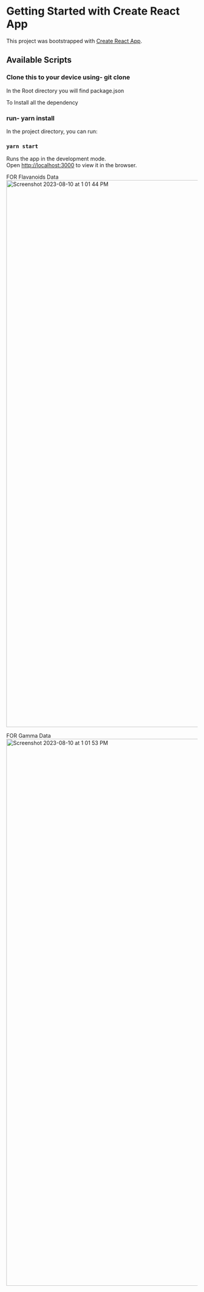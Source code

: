 # Getting Started with Create React App

This project was bootstrapped with [Create React App](https://github.com/facebook/create-react-app).

## Available Scripts

### Clone this to your device using-  git clone <url>

In the Root directory you will find package.json

To Install all the dependency

 ### run- yarn install

In the project directory, you can run:

### `yarn start`

Runs the app in the development mode.\
Open [http://localhost:3000](http://localhost:3000) to view it in the browser.






FOR Flavanoids Data
<img width="1440" alt="Screenshot 2023-08-10 at 1 01 44 PM" src="https://github.com/deepak-singh19/manufac-assignment/assets/48211820/e413ee38-b710-4ddd-bbb3-c46723d65190">


FOR Gamma Data
<img width="1440" alt="Screenshot 2023-08-10 at 1 01 53 PM" src="https://github.com/deepak-singh19/manufac-assignment/assets/48211820/702bfe60-2c66-46e6-9ed0-e0fb4976749f">








